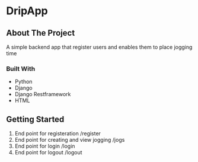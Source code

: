 # DripApp
## About The Project
A simple backend app that register users and enables them to place jogging time

### Built With
* Python
* Django
* Django Restframework
* HTML


<!-- GETTING STARTED -->
## Getting Started
  <ol>
  <li> 
    End point for registeration /register 
  </li>
  <li>
    End point for creating and view jogging /jogs 
  </li>  
  <li>
    End point for login /login 
  </li>
 <li>
  End point for logout /logout
  </li>
  </ol>
